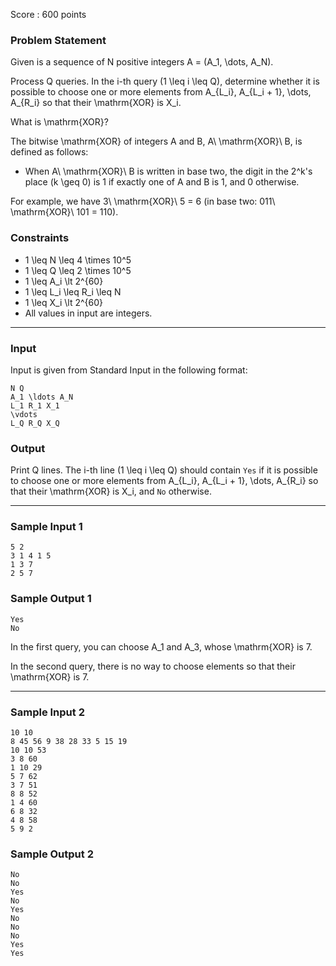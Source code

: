 Score : 600 points

### Problem Statement

Given is a sequence of N positive integers A = (A\_1, \dots, A\_N).

Process Q queries. In the i-th query (1 \leq i \leq Q), determine whether it is possible to choose one or more elements from A\_{L\_i}, A\_{L\_i + 1}, \dots, A\_{R\_i} so that their \mathrm{XOR} is X\_i.

What is \mathrm{XOR}?

The bitwise \mathrm{XOR} of integers A and B, A\ \mathrm{XOR}\ B, is defined as follows:

* When A\ \mathrm{XOR}\ B is written in base two, the digit in the 2^k's place (k \geq 0) is 1 if exactly one of A and B is 1, and 0 otherwise.

For example, we have 3\ \mathrm{XOR}\ 5 = 6 (in base two: 011\ \mathrm{XOR}\ 101 = 110).

### Constraints

* 1 \leq N \leq 4 \times 10^5
* 1 \leq Q \leq 2 \times 10^5
* 1 \leq A\_i \lt 2^{60}
* 1 \leq L\_i \leq R\_i \leq N
* 1 \leq X\_i \lt 2^{60}
* All values in input are integers.

---

### Input

Input is given from Standard Input in the following format:

```
N Q
A_1 \ldots A_N
L_1 R_1 X_1
\vdots
L_Q R_Q X_Q
```

### Output

Print Q lines. The i-th line (1 \leq i \leq Q) should contain `Yes` if it is possible to choose one or more elements from A\_{L\_i}, A\_{L\_i + 1}, \dots, A\_{R\_i} so that their \mathrm{XOR} is X\_i, and `No` otherwise.

---

### Sample Input 1

```
5 2
3 1 4 1 5
1 3 7
2 5 7
```

### Sample Output 1

```
Yes
No
```

In the first query, you can choose A\_1 and A\_3, whose \mathrm{XOR} is 7.

In the second query, there is no way to choose elements so that their \mathrm{XOR} is 7.

---

### Sample Input 2

```
10 10
8 45 56 9 38 28 33 5 15 19
10 10 53
3 8 60
1 10 29
5 7 62
3 7 51
8 8 52
1 4 60
6 8 32
4 8 58
5 9 2
```

### Sample Output 2

```
No
No
Yes
No
Yes
No
No
No
Yes
Yes
```